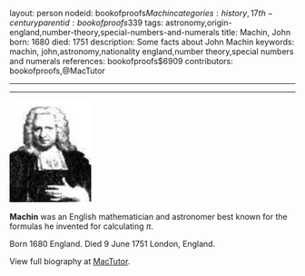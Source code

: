 layout: person
nodeid: bookofproofs$Machin
categories: history,17th-century
parentid: bookofproofs$339
tags: astronomy,origin-england,number-theory,special-numbers-and-numerals
title: Machin, John
born: 1680
died: 1751
description: Some facts about John Machin
keywords: machin, john,astronomy,nationality england,number theory,special numbers and numerals
references: bookofproofs$6909
contributors: bookofproofs,@MacTutor

---


---

![Machin.jpg](https://github.com/bookofproofs/bookofproofs.github.io/blob/main/_sources/_assets/images/portraits/Machin.jpg?raw=true)

**Machin** was an English mathematician and astronomer best known for the formulas he invented for calculating $\pi$.

Born 1680 England. Died 9 June 1751 London, England.


View full biography at [MacTutor](https://mathshistory.st-andrews.ac.uk/Biographies/Machin/).
